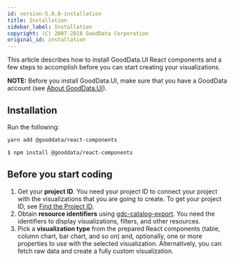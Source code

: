 ```yaml
---
id: version-5.0.0-installation
title: Installation
sidebar_label: Installation
copyright: (C) 2007-2018 GoodData Corporation
original_id: installation
---
```


This article describes how to install GoodData.UI React components and a few steps to accomplish before you can start creating your visualizations.

**NOTE:** Before you install GoodData.UI, make sure that you have a GoodData account (see [About GoodData.UI](about_gooddataui.md#gooddata-platform-account)).

## Installation

Run the following:

```bash
yarn add @gooddata/react-components
```

```bash
$ npm install @gooddata/react-components
```
## Before you start coding

1. Get your **project ID**. You need your project ID to connect your project with the visualizations that you are going to create. To get your project ID, see [Find the Project ID](https://help.gooddata.com/display/doc/Find+the+Project+ID).
2. Obtain **resource identifiers** using [gdc-catalog-export](gdc-catalog-export.md). You need the identifiers to display visualizations, filters, and other resources.
3. Pick a **visualization type** from the prepared React components (table, column chart, bar chart, and so on) and, optionally, one or more properties to use with the selected visualization. Alternatively, you can fetch raw data and create a fully custom visualization.
